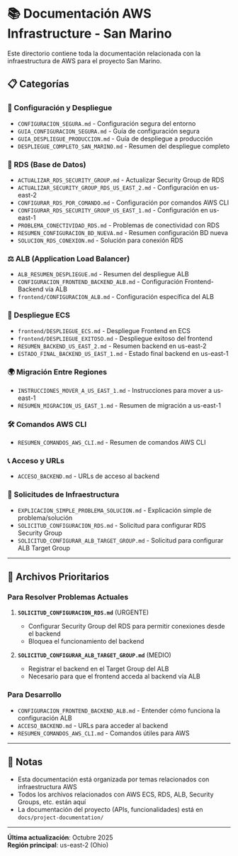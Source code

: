 # 📚 Documentación AWS Infrastructure - San Marino

Este directorio contiene toda la documentación relacionada con la infraestructura de AWS para el proyecto San Marino.

## 📋 Categorías

### 🔧 Configuración y Despliegue
- `CONFIGURACION_SEGURA.md` - Configuración segura del entorno
- `GUIA_CONFIGURACION_SEGURA.md` - Guía de configuración segura
- `GUIA_DESPLIEGUE_PRODUCCION.md` - Guía de despliegue a producción
- `DESPLIEGUE_COMPLETO_SAN_MARINO.md` - Resumen del despliegue completo

### 🔌 RDS (Base de Datos)
- `ACTUALIZAR_RDS_SECURITY_GROUP.md` - Actualizar Security Group de RDS
- `ACTUALIZAR_SECURITY_GROUP_RDS_US_EAST_2.md` - Configuración en us-east-2
- `CONFIGURAR_RDS_POR_COMANDO.md` - Configuración por comandos AWS CLI
- `CONFIGURAR_RDS_SECURITY_GROUP_US_EAST_1.md` - Configuración en us-east-1
- `PROBLEMA_CONECTIVIDAD_RDS.md` - Problemas de conectividad con RDS
- `RESUMEN_CONFIGURACION_BD_NUEVA.md` - Resumen configuración BD nueva
- `SOLUCION_RDS_CONEXION.md` - Solución para conexión RDS

### ⚖️ ALB (Application Load Balancer)
- `ALB_RESUMEN_DESPLIEGUE.md` - Resumen del despliegue ALB
- `CONFIGURACION_FRONTEND_BACKEND_ALB.md` - Configuración Frontend-Backend vía ALB
- `frontend/CONFIGURACION_ALB.md` - Configuración específica del ALB

### 🚀 Despliegue ECS
- `frontend/DESPLIEGUE_ECS.md` - Despliegue Frontend en ECS
- `frontend/DESPLIEGUE_EXITOSO.md` - Despliegue exitoso del frontend
- `RESUMEN_BACKEND_US_EAST_2.md` - Resumen backend en us-east-2
- `ESTADO_FINAL_BACKEND_US_EAST_1.md` - Estado final backend en us-east-1

### 🌍 Migración Entre Regiones
- `INSTRUCCIONES_MOVER_A_US_EAST_1.md` - Instrucciones para mover a us-east-1
- `RESUMEN_MIGRACION_US_EAST_1.md` - Resumen de migración a us-east-1

### 🛠️ Comandos AWS CLI
- `RESUMEN_COMANDOS_AWS_CLI.md` - Resumen de comandos AWS CLI

### 📞 Acceso y URLs
- `ACCESO_BACKEND.md` - URLs de acceso al backend

### 📨 Solicitudes de Infraestructura
- `EXPLICACION_SIMPLE_PROBLEMA_SOLUCION.md` - Explicación simple de problema/solución
- `SOLICITUD_CONFIGURACION_RDS.md` - Solicitud para configurar RDS Security Group
- `SOLICITUD_CONFIGURAR_ALB_TARGET_GROUP.md` - Solicitud para configurar ALB Target Group

---

## 🎯 Archivos Prioritarios

### Para Resolver Problemas Actuales

1. **`SOLICITUD_CONFIGURACION_RDS.md`** (URGENTE)
   - Configurar Security Group del RDS para permitir conexiones desde el backend
   - Bloquea el funcionamiento del backend

2. **`SOLICITUD_CONFIGURAR_ALB_TARGET_GROUP.md`** (MEDIO)
   - Registrar el backend en el Target Group del ALB
   - Necesario para que el frontend acceda al backend vía ALB

### Para Desarrollo

- `CONFIGURACION_FRONTEND_BACKEND_ALB.md` - Entender cómo funciona la configuración ALB
- `ACCESO_BACKEND.md` - URLs para acceder al backend
- `RESUMEN_COMANDOS_AWS_CLI.md` - Comandos útiles para AWS

---

## 📝 Notas

- Esta documentación está organizada por temas relacionados con infraestructura AWS
- Todos los archivos relacionados con AWS ECS, RDS, ALB, Security Groups, etc. están aquí
- La documentación del proyecto (APIs, funcionalidades) está en `docs/project-documentation/`

---

**Última actualización**: Octubre 2025  
**Región principal**: us-east-2 (Ohio)


